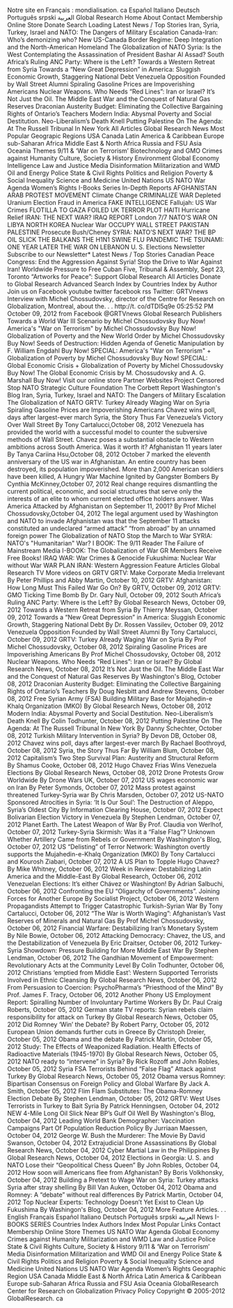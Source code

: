Notre site en Français : mondialisation. ca Español Italiano Deutsch Português srpski العربية Global Research Home About Contact Membership Online Store Donate Search Loading Latest News / Top Stories Iran, Syria, Turkey, Israel and NATO: The Dangers of Military Escalation Canada-Iran: Who’s demonizing who? New US-Canada Border Regime: Deep Integration and the North-American Homeland The Globalization of NATO Syria: Is the West Contemplating the Assassination of President Bashar Al Assad? South Africa’s Ruling ANC Party: Where is the Left? Towards a Western Retreat from Syria Towards a “New Great Depression” in America: Sluggish Economic Growth, Staggering National Debt Venezuela Opposition Founded by Wall Street Alumni Spiraling Gasoline Prices are Impoverishing Americans Nuclear Weapons. Who Needs “Red Lines”: Iran or Israel? It’s Not Just the Oil. The Middle East War and the Conquest of Natural Gas Reserves Draconian Austerity Budget: Eliminating the Collective Bargaining Rights of Ontario’s Teachers Modern India: Abysmal Poverty and Social Destitution. Neo-Liberalism’s Death Knell Putting Palestine On The Agenda: At The Russell Tribunal In New York All Articles Global Research News Most Popular Geograpic Regions USA Canada Latin America & Caribbean Europe sub-Saharan Africa Middle East & North Africa Russia and FSU Asia Oceania Themes 9/11 & ‘War on Terrorism’ Biotechnology and GMO Crimes against Humanity Culture, Society & History Environment Global Economy Intelligence Law and Justice Media Disinformation Militarization and WMD Oil and Energy Police State & Civil Rights Politics and Religion Poverty & Social Inequality Science and Medicine United Nations US NATO War Agenda Women’s Rights I-Books Series In-Depth Reports AFGHANISTAN ARAB PROTEST MOVEMENT Climate Change CRIMINALIZE WAR Depleted Uranium Election Fraud in America FAKE INTELLIGENCE Fallujah: US War Crimes FLOTILLA TO GAZA FOILED UK TERROR PLOT HAITI Hurricane Relief IRAN: THE NEXT WAR? IRAQ REPORT London 7/7 NATO’S WAR ON LIBYA NORTH KOREA Nuclear War OCCUPY WALL STREET PAKISTAN PALESTINE Prosecute Bush/Cheney SYRIA: NATO’S NEXT WAR? THE BP OIL SLICK THE BALKANS THE H1N1 SWINE FLU PANDEMIC THE TSUNAMI: ONE YEAR LATER THE WAR ON LEBANON U. S. Elections Newsletter Subscribe to our Newsletter\* Latest News / Top Stories Canadian Peace Congress: End the Aggression Against Syria! Stop the Drive to War Against Iran! Worldwide Pressure to Free Cuban Five, Tribunal & Assembly, Sept 23, Toronto “Artworks for Peace”: Support Global Research All Articles Donate to Global Research Advanced Search Index by Countries Index by Author Join us on Facebook youtube twitter facebook rss Twitter: GRTVnews Interview with Michel Chossudovsky, director of the Centre for Research on Globalization, Montreal, about the. . . http://t. co/dTDl5q9e 05:25:52 PM October 09, 2012 from Facebook @GRTVnews Global Research Publishers Towards a World War III Scenario by Michel Chossudovsky Buy Now! America's "War on Terrorism" by Michel Chossudovsky Buy Now! Globalization of Poverty and the New World Order by Michel Chossudovsky Buy Now! Seeds of Destruction: Hidden Agenda of Genetic Manipulation by F. William Engdahl Buy Now! SPECIAL: America's "War on Terrorism" + Globalization of Poverty by Michel Chossudovsky Buy Now! SPECIAL: Global Economic Crisis + Globalization of Poverty by Michel Chossudovsky Buy Now! The Global Economic Crisis by M. Chossudovsky and A. G. Marshall Buy Now! Visit our online store Partner Websites Project Censored Stop NATO Strategic Culture Foundation The Corbett Report Washington's Blog Iran, Syria, Turkey, Israel and NATO: The Dangers of Military Escalation The Globalization of NATO GRTV: Turkey Already Waging War on Syria Spiraling Gasoline Prices are Impoverishing Americans Chavez wins poll, days after largest-ever march Syria, the Story Thus Far Venezuela’s Victory Over Wall Street By Tony Cartalucci,October 08, 2012 Venezuela has provided the world with a successful model to counter the subversive methods of Wall Street. Chavez poses a substantial obstacle to Western ambitions across South America. Was it worth it? Afghanistan 11 years later By Tanya Cariina Hsu,October 08, 2012 October 7 marked the eleventh anniversary of the US war in Afghanistan. An entire country has been destroyed, its population impoverished. More than 2,000 American soldiers have been killed, A Hungry War Machine Ignited by Gangster Bombers By Cynthia McKinney,October 07, 2012 Real change requires dismantling the current political, economic, and social structures that serve only the interests of an elite to whom current elected office holders answer. Was America Attacked by Afghanistan on September 11, 2001? By Prof Michel Chossudovsky,October 04, 2012 The legal argument used by Washington and NATO to invade Afghanistan was that the September 11 attacks constituted an undeclared “armed attack” “from abroad” by an unnamed foreign power The Globalization of NATO Stop the March to War SYRIA: NATO's "Humanitarian" War? I BOOK: The 9/11 Reader The Failure of Mainstream Media I-BOOK: The Globalization of War GR Members Receive Free Books! IRAQ WAR: War Crimes & Genocide Fukushima: Nuclear War without War WAR PLAN IRAN: Western Aggression Feature Articles Global Research TV More videos on GRTV GRTV: Make Corporate Media Irrelevant By Peter Phillips and Abby Martin, October 10, 2012 GRTV: Afghanistan: How Long Must This Failed War Go On? By GRTV, October 09, 2012 GRTV: GMO Ticking Time Bomb By Dr. Gary Null, October 09, 2012 South Africa’s Ruling ANC Party: Where is the Left? By Global Research News, October 09, 2012 Towards a Western Retreat from Syria By Thierry Meyssan, October 09, 2012 Towards a “New Great Depression” in America: Sluggish Economic Growth, Staggering National Debt By Dr. Rossen Vassilev, October 09, 2012 Venezuela Opposition Founded by Wall Street Alumni By Tony Cartalucci, October 09, 2012 GRTV: Turkey Already Waging War on Syria By Prof Michel Chossudovsky, October 08, 2012 Spiraling Gasoline Prices are Impoverishing Americans By Prof Michel Chossudovsky, October 08, 2012 Nuclear Weapons. Who Needs “Red Lines”: Iran or Israel? By Global Research News, October 08, 2012 It’s Not Just the Oil. The Middle East War and the Conquest of Natural Gas Reserves By Washington's Blog, October 08, 2012 Draconian Austerity Budget: Eliminating the Collective Bargaining Rights of Ontario’s Teachers By Doug Nesbitt and Andrew Stevens, October 08, 2012 Free Syrian Army (FSA) Building Military Base for Mojahedin-e Khalq Organization (MKO) By Global Research News, October 08, 2012 Modern India: Abysmal Poverty and Social Destitution. Neo-Liberalism’s Death Knell By Colin Todhunter, October 08, 2012 Putting Palestine On The Agenda: At The Russell Tribunal In New York By Danny Schechter, October 08, 2012 Turkish Military Intervention in Syria? By Devon DB, October 08, 2012 Chavez wins poll, days after largest-ever march By Rachael Boothroyd, October 08, 2012 Syria, the Story Thus Far By William Blum, October 08, 2012 Capitalism’s Two Step Survival Plan: Austerity and Structural Reform By Shamus Cooke, October 08, 2012 Hugo Chavez Frias Wins Venezuela Elections By Global Research News, October 08, 2012 Drone Protests Grow Worldwide By Drone Wars UK, October 07, 2012 US wages economic war on Iran By Peter Symonds, October 07, 2012 Mass protest against threatened Turkey-Syria war By Chris Marsden, October 07, 2012 US-NATO Sponsored Atrocities in Syria: ‘It Is Our Soul’: The Destruction of Aleppo, Syria’s Oldest City By Information Clearing House, October 07, 2012 Expect Bolivarian Election Victory in Venezuela By Stephen Lendman, October 07, 2012 Planet Earth. The Latest Weapon of War By Prof. Claudia von Werlhof, October 07, 2012 Turkey-Syria Skirmish: Was it a “False Flag”? Unknown Whether Artillery Came from Rebels or Government By Washington's Blog, October 07, 2012 US “Delisting” of Terror Network: Washington overtly supports the Mujahedin-e-Khalq Organization (MKO) By Tony Cartalucci and Kourosh Ziabari, October 07, 2012 A US Plan to Topple Hugo Chavez? By Mike Whitney, October 06, 2012 Week in Review: Destabilizing Latin America and the Middle-East By Global Research, October 06, 2012 Venezuelan Elections: It’s either Chávez or Washington! By Adrian Salbuchi, October 06, 2012 Confronting the EU “Oligarchy of Governments”. Joining Forces for Another Europe By Socialist Project, October 06, 2012 Western Propagandists Attempt to Trigger Catastrophic Turkish-Syrian War By Tony Cartalucci, October 06, 2012 “The War is Worth Waging”: Afghanistan’s Vast Reserves of Minerals and Natural Gas By Prof Michel Chossudovsky, October 06, 2012 Financial Warfare: Destabilizing Iran’s Monetary System By Nile Bowie, October 06, 2012 Attacking Democracy: Chavez, the US, and the Destabilization of Venezuela By Eric Draitser, October 06, 2012 Turkey-Syria Showdown: Pressure Building for More Middle East War By Stephen Lendman, October 06, 2012 The Gandhian Movement of Empowerment: Revolutionary Acts at the Community Level By Colin Todhunter, October 06, 2012 Christians ‘emptied from Middle East’: Western Supported Terrorists Involved in Ethnic Cleansing By Global Research News, October 06, 2012 From Persuasion to Coercion: PsychoPharma’s “Priesthood of the Mind” By Prof. James F. Tracy, October 06, 2012 Another Phony US Employment Report: Spiralling Number of Involuntary Partime Workers By Dr. Paul Craig Roberts, October 05, 2012 German state TV reports: Syrian rebels claim responsibility for attack on Turkey By Global Research News, October 05, 2012 Did Romney ‘Win’ the Debate? By Robert Parry, October 05, 2012 European Union demands further cuts in Greece By Christoph Dreier, October 05, 2012 Obama and the debate By Patrick Martin, October 05, 2012 Study: The Effects of Weaponized Radiation. Health Effects of Radioactive Materials (1945-1970) By Global Research News, October 05, 2012 NATO ready to “intervene” in Syria? By Rick Rozoff and John Robles, October 05, 2012 Syria FSA Terrorists Behind “False Flag” Attack against Turkey By Global Research News, October 05, 2012 Obama versus Romney: Bipartisan Consensus on Foreign Policy and Global Warfare By Jack A. Smith, October 05, 2012 Flim Flam Substitutes: The Obama-Romney Election Debate By Stephen Lendman, October 05, 2012 GRTV: West Uses Terrorists in Turkey to Bait Syria By Patrick Henningsen, October 04, 2012 NEW 4-Mile Long Oil Slick Near BP’s Gulf Oil Well By Washington's Blog, October 04, 2012 Leading World Bank Demographer: Vaccination Campaigns Part Of Population Reduction Policy By Jurriaan Maessen, October 04, 2012 George W. Bush the Murderer: The Movie By David Swanson, October 04, 2012 Extrajudicial Drone Assassinations By Global Research News, October 04, 2012 Cyber Martial Law in the Philippines By Global Research News, October 04, 2012 Elections in Georgia: U. S. and NATO Lose their “Geopolitical Chess Queen” By John Robles, October 04, 2012 How soon will Americans flee from Afghanistan? By Boris Volkhonsky, October 04, 2012 Building a Pretext to Wage War on Syria: Turkey attacks Syria after stray shelling By Bill Van Auken, October 04, 2012 Obama and Romney: A “debate” without real differences By Patrick Martin, October 04, 2012 Top Nuclear Experts: Technology Doesn’t Yet Exist to Clean Up Fukushima By Washingon's Blog, October 04, 2012 More Feature Articles. . . English Français Español Italiano Deutsch Português srpski العربية News I-BOOKS SERIES Countries Index Authors Index Most Popular Links Contact Membership Online Store Themes US NATO War Agenda Global Economy Crimes against Humanity Militarization and WMD Law and Justice Police State & Civil Rights Culture, Society & History 9/11 & ‘War on Terrorism’ Media Disinformation Militarization and WMD Oil and Energy Police State & Civil Rights Politics and Religion Poverty & Social Inequality Science and Medicine United Nations US NATO War Agenda Women’s Rights Geographic Region USA Canada Middle East & North Africa Latin America & Caribbean Europe sub-Saharan Africa Russia and FSU Asia Oceania GlobalResearch Center for Research on Globalization Privacy Policy Copyright © 2005-2012 GlobalResearch. ca